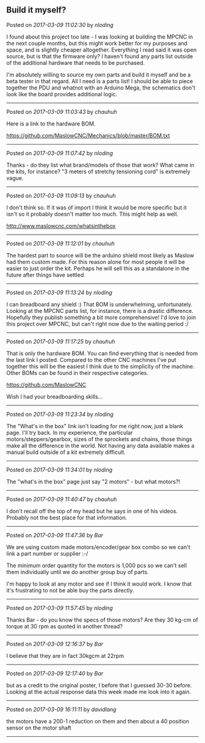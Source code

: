 ## Build it myself?
Posted on *2017-03-09 11:02:30* by *nloding*

I found about this project too late - I was looking at building the MPCNC in the next couple months, but this might work better for my purposes and space, and is slightly cheaper altogether. Everything I read said it was open source, but is that the firmware only? I haven't found any parts list outside of the additional hardware that needs to be purchased.

I'm absolutely willing to source my own parts and build it myself and be a beta tester in that regard. All I need is a parts list! I should be able to piece together the PDU and whatnot with an Arduino Mega, the schematics don't look like the board provides additional logic.

---

Posted on *2017-03-09 11:03:43* by *chauhuh*

Here is a link to the hardware BOM.

https://github.com/MaslowCNC/Mechanics/blob/master/BOM.txt

---

Posted on *2017-03-09 11:07:42* by *nloding*

Thanks - do they list what brand/models of those that work? What came in the kits, for instance? "3 meters of stretchy tensioning cord" is extremely vague.

---

Posted on *2017-03-09 11:09:13* by *chauhuh*

I don't think so. If it was of import I think it would be more specific but it isn't so it probably doesn't matter too much. This might help as well.

http://www.maslowcnc.com/whatsinthebox

---

Posted on *2017-03-09 11:12:01* by *chauhuh*

The hardest part to source will be the arduino shield most likely as Maslow had them custom made. For this reason alone for most people it will be easier to just order the kit. Perhaps he will sell this as a standalone in the future after things have settled.

---

Posted on *2017-03-09 11:13:24* by *nloding*

I can breadboard any shield :) That BOM is underwhelming, unfortunately. Looking at the MPCNC parts list, for instance, there is a drastic difference. Hopefully they publish something a bit more comprehensive! I'd love to join this project over MPCNC, but can't right now due to the waiting period :/

---

Posted on *2017-03-09 11:17:25* by *chauhuh*

That is only the hardware BOM. You can find everything that is needed from the last link I posted. Compared to the other CNC machines I've put together this will be the easiest I think due to the simplicity of the machine. Other BOMs can be found in their respective categories.

https://github.com/MaslowCNC

Wish I had your breadboarding skills...

---

Posted on *2017-03-09 11:23:34* by *nloding*

The "What's in the box" link isn't loading for me right now, just a blank page. I'll try back. In my experience, the particular motors/steppers/gearbox, sizes of the sprockets and chains, those things make all the difference in the world. Not having any data available makes a manual build outside of a kit extremely difficult.

---

Posted on *2017-03-09 11:34:01* by *nloding*

The "what's in the box" page just say "2 motors" - but what motors?!

---

Posted on *2017-03-09 11:40:47* by *chauhuh*

I don't recall off the top of my head but he says in one of his videos. Probably not the best place for that information.

---

Posted on *2017-03-09 11:47:36* by *Bar*

We are using custom made motors/encoder/gear box combo so we can't link a part number or supplier :-/ 

The minimum order quantity for the motors is 1,000 pcs so we can't sell them individually until we do another group buy of parts.

I'm happy to look at any motor and see if I think it would work. I know that it's frustrating to not be able buy the parts directly.

---

Posted on *2017-03-09 11:57:45* by *nloding*

Thanks Bar - do you know the specs of those motors? Are they 30 kg-cm of torque at 30 rpm as quoted in another thread?

---

Posted on *2017-03-09 12:16:37* by *Bar*

I believe that they are in fact 30kgcm at 22rpm

---

Posted on *2017-03-09 12:17:40* by *Bar*

but as a credit to the original poster, I before that I guessed 30-30 before. Looking at the actual response data this week made me look into it again.

---

Posted on *2017-03-09 16:11:11* by *davidlang*

the motors have a 200-1 reduction on them and then about a 40 position sensor on the motor shaft

---

